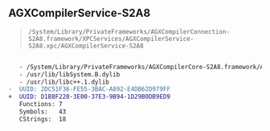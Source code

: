 ## AGXCompilerService-S2A8

> `/System/Library/PrivateFrameworks/AGXCompilerConnection-S2A8.framework/XPCServices/AGXCompilerService-S2A8.xpc/AGXCompilerService-S2A8`

```diff

   - /System/Library/PrivateFrameworks/AGXCompilerCore-S2A8.framework/AGXCompilerCore-S2A8
   - /usr/lib/libSystem.B.dylib
   - /usr/lib/libc++.1.dylib
-  UUID: 2DC51F36-FE55-3BAC-A892-E4DB62D979FF
+  UUID: D1B8F220-3E00-37E3-9B94-1D29B0DB9ED9
   Functions: 7
   Symbols:   43
   CStrings:  18

```
